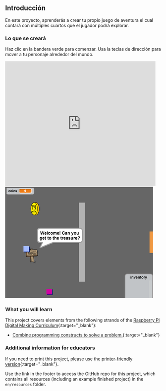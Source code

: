## Introducción

En este proyecto, aprenderás a crear tu propio juego de aventura el cual contará con múltiples cuartos que el jugador podrá explorar.

### Lo que se creará

Haz clic en la bandera verde para comenzar. Usa la teclas de dirección para mover a tu personaje alrededor del mundo.

<div class="scratch-preview">
  <iframe allowtransparency="true" width="485" height="402" src="https://scratch.mit.edu/projects/embed/34248822/?autostart=false" frameborder="0"></iframe>
  <img src="images/world-final.png">
</div>

### What you will learn

This project covers elements from the following strands of the [Raspberry Pi Digital Making Curriculum](http://rpf.io/curriculum){:target="_blank"}:

+ [Combine programming constructs to solve a problem.](https://www.raspberrypi.org/curriculum/programming/builder){:target="_blank"}

### Additional information for educators

If you need to print this project, please use the [printer-friendly version](https://projects.raspberrypi.org/en/projects/create-your-own-world/print){:target="_blank"}.

Use the link in the footer to access the GitHub repo for this project, which contains all resources (including an example finished project) in the `en/resources` folder.